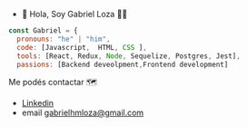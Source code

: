 - 👋 Hola, Soy Gabriel Loza :technologist:


```js
const Gabriel = {
  pronouns: "he" | "him",
  code: [Javascript,  HTML, CSS ],
  tools: [React, Redux, Node, Sequelize, Postgres, Jest],
  passions: [Backend deveolpment,Frontend development]
```  

Me podés contactar :world_map:
- [Linkedin](https://www.linkedin.com/in/gabrielhmloza/)
- email gabrielhmloza@gmail.com

